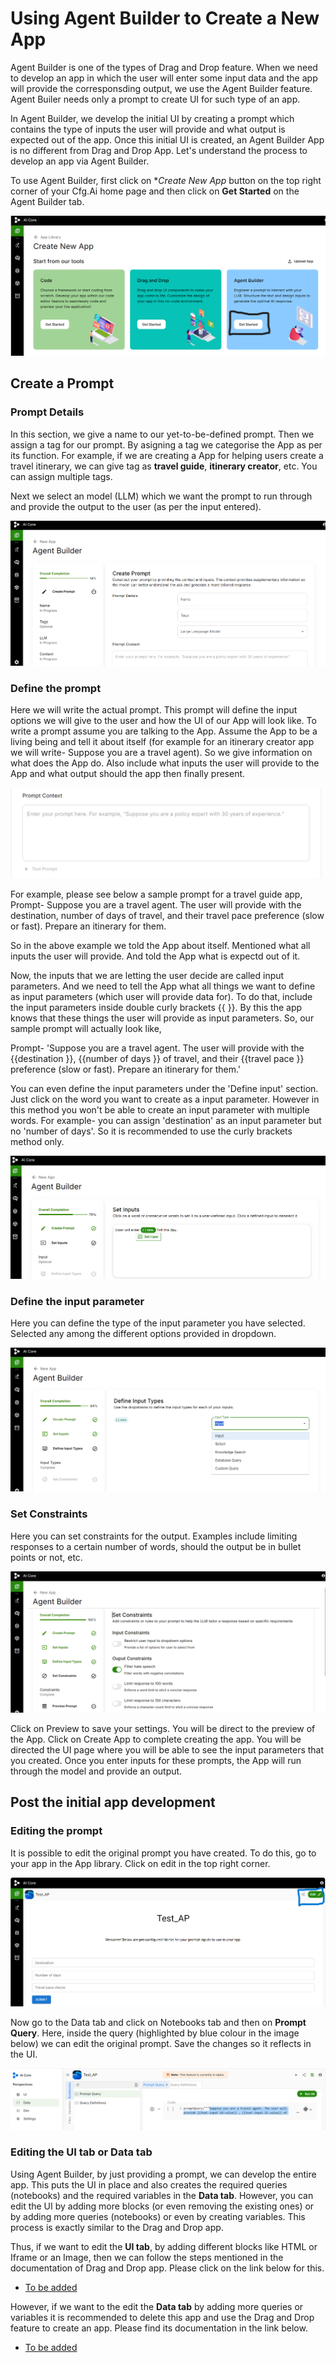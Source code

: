 # Using Agent Builder to Create a New App

Agent Builder is one of the types of Drag and Drop feature. When we need to develop an app in which the user will enter some input data and the app will provide the corresponsding output, we use the Agent Builder feature. Agent Builer needs only a prompt to create UI for such type of an app.

In Agent Builder, we develop the initial UI by creating a prompt which contains the type of inputs the user will provide and what output is expected out of the app. Once this initial UI is created, an Agent Builder App is no different from Drag and Drop App. Let's understand the process to develop an app via Agent Builder.

To use Agent Builder, first click on **Create New App* button on the top right corner of your Cfg.Ai home page and then click on **Get Started** on the Agent Builder tab.

![AB](../../../static/img/Navigating/Create%20New%20App/AB1.png)

## Create a Prompt

### Prompt Details
In this section, we give a name to our yet-to-be-defined prompt. Then we assign a tag for our prompt. By asigning a tag we categorise the App as per its function. For example, if we are creating a App for helping users create a travel itinerary, we can give tag as **travel guide**, **itinerary creator**, etc. You can assign multiple tags.

Next we select an model (LLM) which we want the prompt to run through and provide the output to the user (as per the input entered).

![AB](../../../static/img/Navigating/Create%20New%20App/AB2.png)

### Define the prompt
Here we will write the actual prompt. This prompt will define the input options we will give to the user and how the UI of our App will look like. To write a prompt assume you are talking to the App. Assume the App to be a living being and tell it about itself (for example for an itinerary creator app we will write- Suppose you are a travel agent). So we give information on what does the App do. Also include what inputs the user will provide to the App and what output should the app then finally present.

![AB](../../../static/img/Navigating/Create%20New%20App/AB3.png)

For example, please see below a sample prompt for a travel guide app,
Prompt- Suppose you are a travel agent. The user will provide with the destination, number of days of travel, and their travel pace preference (slow or fast). Prepare an itinerary for them.

So in the above example we told the App about itself. Mentioned what all inputs the user will provide. And told the App what is expectd out of it.

Now, the inputs that we are letting the user decide are called input parameters. And we need to tell the App what all things we want to define as input parameters (which user will provide data for). To do that, include the input parameters inside double curly brackets {{ }}. By this the app knows that these things the user will provide as input parameters. So, our sample prompt will actually look like,

Prompt- 'Suppose you are a travel agent. The user will provide with the \{\{destination \}\}, \{\{number of days \}\} of travel, and their \{\{travel pace \}\} preference (slow or fast). Prepare an itinerary for them.'

You can even define the input parameters under the 'Define input' section. Just click on the word you want to create as a input parameter. However in this method you won't be able to create an input parameter with multiple words. For example- you can assign 'destination' as an input parameter but no 'number of days'. So it is recommended to use the curly brackets method only.

![AB](../../../static/img/Navigating/Create%20New%20App/AB4.png)

### Define the input parameter
Here you can define the type of the input parameter you have selected. Selected any among the different options provided in dropdown.

![AB](../../../static/img/Navigating/Create%20New%20App/AB5.png)

### Set Constraints
Here you can set constraints for the output. Examples include limiting responses to a certain number of words, should the output be in bullet points or not, etc.

![AB](../../../static/img/Navigating/Create%20New%20App/AB6.png)

Click on Preview to save your settings. You will be direct to the preview of the App. Click on Create App to complete creating the app. You will be directed the UI page where you will be able to see the input parameters that you created. Once you enter inputs for these prompts, the App will run through the model and provide an output.

## Post the initial app development

### Editing the prompt

It is possible to edit the original prompt you have created. To do this, go to your app in the App library. Click on edit in the top right corner.

![AB](../../../static/img/Navigating/Create%20New%20App/AB7.png)

Now go to the Data tab and click on Notebooks tab and then on **Prompt Query**. Here, inside the query (highlighted by blue colour in the image below) we can edit the original prompt. Save the changes so it reflects in the UI.

![AB](../../../static/img/Navigating/Create%20New%20App/AB8.png)

### Editing the UI tab or Data tab

Using Agent Builder, by just providing a prompt, we can develop the entire app. This puts the UI in place and also creates the required queries (notebooks) and the required variables in the **Data tab**. However, you can edit the UI by adding more blocks (or even removing the existing ones) or by adding more queries (notebooks) or even by creating variables. This process is exactly similar to the Drag and Drop app.

Thus, if we want to edit the **UI tab**, by adding different blocks like HTML or Iframe or an Image, then we can follow the steps mentioned in the documentation of Drag and Drop app. Please click on the link below for this.

*    [To be added](#To-be-added)

However, if we want to the edit the **Data tab** by adding more queries or variables it is recommended to delete this app and use the Drag and Drop feature to create an app. Please find its documentation in the link below.

*    [To be added](#To-be-added)


